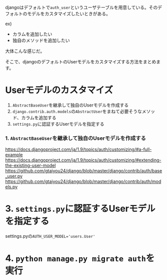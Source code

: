 djangoはデフォルトで`auth_user`というユーザテーブルを用意している。そのデフォルトのモデルをカスタマイズしたいときがある。

ex)

 - カラムを追加したい
 - 独自のメソッドを追加したい

大体こんな感じだ。

そこで、djangoのデフォルトのUserモデルをカスタマイズする方法をまとめます。

# Userモデルのカスタマイズ

 1. `AbstractBaseUser`を継承して独自のUserモデルを作成する
 2. `django.contrib.auth.models`の`AbstractUser`をまねて必要そうなメソッド、カラムを追加する
 3. `settings.py`に認証するUserモデルを指定する

### 1. `AbstractBaseUser`を継承して独自のUserモデルを作成する
https://docs.djangoproject.com/ja/1.9/topics/auth/customizing/#a-full-example
https://docs.djangoproject.com/ja/1.9/topics/auth/customizing/#extending-the-existing-user-model
https://github.com/gtaiyou24/django/blob/master/django/contrib/auth/base_user.py
https://github.com/gtaiyou24/django/blob/master/django/contrib/auth/models.py

# 3. `settings.py`に認証するUserモデルを指定する

settings.pyの`AUTH_USER_MODEL='users.User'`

# 4. `python manage.py migrate auth`を実行
